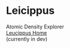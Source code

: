 # Leicippus
Atomic Density Explorer
<br/><a href='Leucippus.html' title='Home' target='_self'>Leucippus Home</a>
<br/>(currently in dev)
